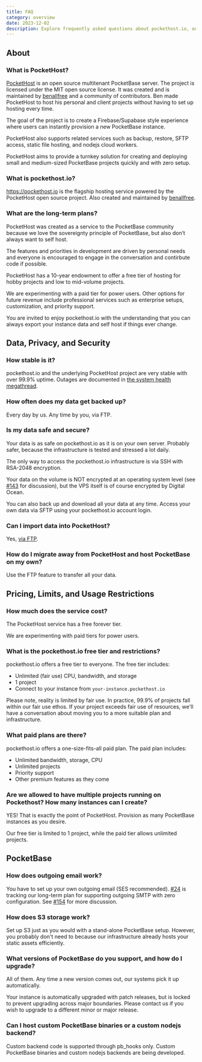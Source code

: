 ```yaml
---
title: FAQ
category: overview
date: 2023-12-02
description: Explore frequently asked questions about pockethost.io, one-click hosting and deployment service for PocketBase projects.
---
```


## About

### What is PocketHost?

[PocketHost](https://github.com/benallfree/pockethost) is an open source multitenant PocketBase server. The project is licensed under the MIT open source license. It was created and is maintained by [benallfree](https://github.com/benallfree) and a community of contributors. Ben made PocketHost to host his personal and client projects without having to set up hosting every time.

The goal of the project is to create a Firebase/Supabase style experience where users can instantly provision a new PocketBase instance.

PocketHost also supports related services such as backup, restore, SFTP access, static file hosting, and nodejs cloud workers.

PocketHost aims to provide a turnkey solution for creating and deploying small and medium-sized PocketBase projects quickly and with zero setup.

### What is pockethost.io?

https://pockethost.io is the flagship hosting service powered by the PocketHost open source project. Also created and maintained by [benallfree](https://github.com/benallfree).

### What are the long-term plans?

PocketHost was created as a service to the PocketBase community because we love the sovereignty principle of PocketBase, but also don’t always want to self host.

The features and priorities in development are driven by personal needs and everyone is encouraged to engage in the conversation and contirbute code if possible.

PocketHost has a 10-year endowment to offer a free tier of hosting for hobby projects and low to mid-volume projects.

We are experimenting with a paid tier for power users. Other options for future revenue include professional services such as enterprise setups, customization, and priority support.

You are invited to enjoy pockethost.io with the understanding that you can always export your instance data and self host if things ever change.

## Data, Privacy, and Security

### How stable is it?

pockethost.io and the underlying PocketHost project are very stable with over 99.9% uptime. Outages are documented in [the system health megathread](https://discord.com/channels/1128192380500193370/1179852349011939439).

### How often does my data get backed up?

Every day by us. Any time by you, via FTP.

### Is my data safe and secure?

Your data is as safe on pockethost.io as it is on your own server. Probably safer, because the infrastructure is tested and stressed a lot daily.

The only way to access the pockethost.io infrastructure is via SSH with RSA-2048 encryption.

Your data on the volume is NOT encrypted at an operating system level (see [#143](https://github.com/benallfree/pockethost/issues/143) for discussion), but the VPS itself is of course encrypted by Digital Ocean.

You can also back up and download all your data at any time. Access your own data via SFTP using your pockethost.io account login.

### Can I import data into PocketHost?

Yes, [via FTP](/docs/usage/ftp/).

### How do I migrate away from PocketHost and host PocketBase on my own?

Use the FTP feature to transfer all your data.

## Pricing, Limits, and Usage Restrictions

### How much does the service cost?

The PocketHost service has a free forever tier.

We are experimenting with paid tiers for power users.

### What is the pockethost.io free tier and restrictions?

pockethost.io offers a free tier to everyone. The free tier includes:

- Unlimited (fair use) CPU, bandwidth, and storage
- 1 project
- Connect to your instance from `your-instance.pockethost.io`

Please note, reality is limited by fair use. In practice, 99.9% of projects fall within our fair use ethos. If your project exceeds fair use of resources, we'll have a conversation about moving you to a more suitable plan and infrastructure.

### What paid plans are there?

pockethost.io offers a one-size-fits-all paid plan. The paid plan includes:

- Unlimited bandwidth, storage, CPU
- Unlimited projects
- Priority support
- Other premium features as they come

### Are we allowed to have multiple projects running on Pockethost? How many instances can I create?

YES! That is exactly the point of PocketHost. Provision as many PocketBase instances as you desire.

Our free tier is limited to 1 project, while the paid tier allows unlimited projects.

## PocketBase

### How does outgoing email work?

You have to set up your own outgoing email (SES recommended). [#24](https://github.com/benallfree/pockethost/issues/24) is tracking our long-term plan for supporting outgoing SMTP with zero configuration. See [#154](https://github.com/benallfree/pockethost/discussions/154) for more discussion.

### How does S3 storage work?

Set up S3 just as you would with a stand-alone PocketBase setup. However, you probably don't need to because our infrastructure already hosts your static assets efficiently.

### What versions of PocketBase do you support, and how do I upgrade?

All of them. Any time a new version comes out, our systems pick it up automatically.

Your instance is automatically upgraded with patch releases, but is locked to prevent upgrading across major boundaries. Please contact us if you wish to upgrade to a different minor or major release.

### Can I host custom PocketBase binaries or a custom nodejs backend?

Custom backend code is supported through pb_hooks only. Custom PocketBase binaries and custom nodejs backends are being developed.
